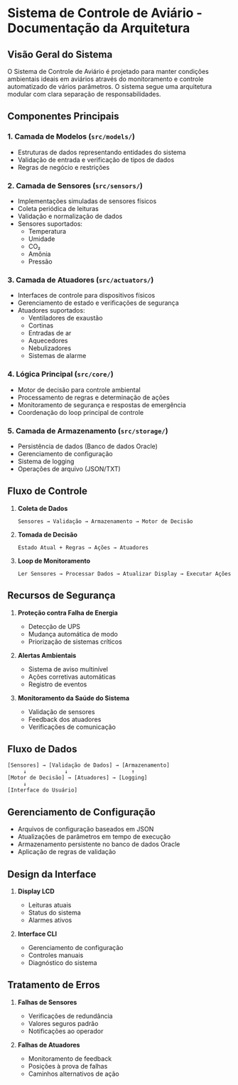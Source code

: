 # Sistema de Controle de Aviário - Documentação da Arquitetura

## Visão Geral do Sistema

O Sistema de Controle de Aviário é projetado para manter condições ambientais ideais em aviários através do monitoramento e controle automatizado de vários parâmetros. O sistema segue uma arquitetura modular com clara separação de responsabilidades.

## Componentes Principais

### 1. Camada de Modelos (`src/models/`)
- Estruturas de dados representando entidades do sistema
- Validação de entrada e verificação de tipos de dados
- Regras de negócio e restrições

### 2. Camada de Sensores (`src/sensors/`)
- Implementações simuladas de sensores físicos
- Coleta periódica de leituras
- Validação e normalização de dados
- Sensores suportados:
  - Temperatura
  - Umidade
  - CO₂
  - Amônia
  - Pressão

### 3. Camada de Atuadores (`src/actuators/`)
- Interfaces de controle para dispositivos físicos
- Gerenciamento de estado e verificações de segurança
- Atuadores suportados:
  - Ventiladores de exaustão
  - Cortinas
  - Entradas de ar
  - Aquecedores
  - Nebulizadores
  - Sistemas de alarme

### 4. Lógica Principal (`src/core/`)
- Motor de decisão para controle ambiental
- Processamento de regras e determinação de ações
- Monitoramento de segurança e respostas de emergência
- Coordenação do loop principal de controle

### 5. Camada de Armazenamento (`src/storage/`)
- Persistência de dados (Banco de dados Oracle)
- Gerenciamento de configuração
- Sistema de logging
- Operações de arquivo (JSON/TXT)

## Fluxo de Controle

1. **Coleta de Dados**
   ```
   Sensores → Validação → Armazenamento → Motor de Decisão
   ```

2. **Tomada de Decisão**
   ```
   Estado Atual + Regras → Ações → Atuadores
   ```

3. **Loop de Monitoramento**
   ```
   Ler Sensores → Processar Dados → Atualizar Display → Executar Ações
   ```

## Recursos de Segurança

1. **Proteção contra Falha de Energia**
   - Detecção de UPS
   - Mudança automática de modo
   - Priorização de sistemas críticos

2. **Alertas Ambientais**
   - Sistema de aviso multinível
   - Ações corretivas automáticas
   - Registro de eventos

3. **Monitoramento da Saúde do Sistema**
   - Validação de sensores
   - Feedback dos atuadores
   - Verificações de comunicação

## Fluxo de Dados

```
[Sensores] → [Validação de Dados] → [Armazenamento]
     ↓            ↓                    ↑
[Motor de Decisão] → [Atuadores] → [Logging]
     ↓
[Interface do Usuário]
```

## Gerenciamento de Configuração

- Arquivos de configuração baseados em JSON
- Atualizações de parâmetros em tempo de execução
- Armazenamento persistente no banco de dados Oracle
- Aplicação de regras de validação

## Design da Interface

1. **Display LCD**
   - Leituras atuais
   - Status do sistema
   - Alarmes ativos

2. **Interface CLI**
   - Gerenciamento de configuração
   - Controles manuais
   - Diagnóstico do sistema

## Tratamento de Erros

1. **Falhas de Sensores**
   - Verificações de redundância
   - Valores seguros padrão
   - Notificações ao operador

2. **Falhas de Atuadores**
   - Monitoramento de feedback
   - Posições à prova de falhas
   - Caminhos alternativos de ação